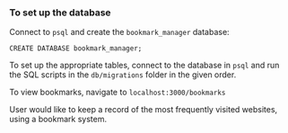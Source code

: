 ### To set up the database

 Connect to `psql` and create the `bookmark_manager` database:

 ```
 CREATE DATABASE bookmark_manager;
 ```

 To set up the appropriate tables, connect to the database in `psql` and run the SQL scripts in the `db/migrations` folder in the given order.

To view bookmarks, navigate to `localhost:3000/bookmarks`

User would like to keep a record of the most frequently visited websites, using a bookmark system.